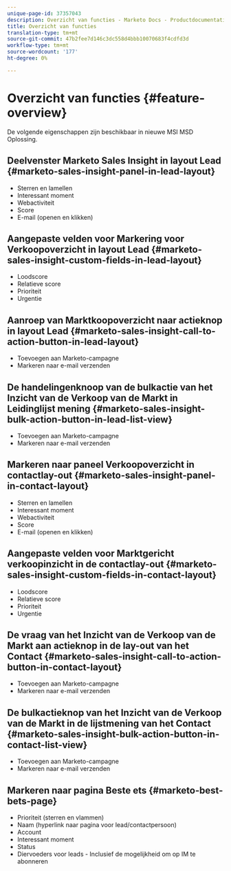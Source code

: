 ```yaml
---
unique-page-id: 37357043
description: Overzicht van functies - Marketo Docs - Productdocumentatie
title: Overzicht van functies
translation-type: tm+mt
source-git-commit: 47b2fee7d146c3dc558d4bbb10070683f4cdfd3d
workflow-type: tm+mt
source-wordcount: '177'
ht-degree: 0%

---
```



# Overzicht van functies {#feature-overview}

De volgende eigenschappen zijn beschikbaar in nieuwe MSI MSD Oplossing.

## Deelvenster Marketo Sales Insight in layout Lead  {#marketo-sales-insight-panel-in-lead-layout}

* Sterren en lamellen
* Interessant moment
* Webactiviteit
* Score
* E-mail (openen en klikken)

## Aangepaste velden voor Markering voor Verkoopoverzicht in layout Lead  {#marketo-sales-insight-custom-fields-in-lead-layout}

* Loodscore
* Relatieve score
* Prioriteit
* Urgentie

## Aanroep van Marktkoopoverzicht naar actieknop in layout Lead  {#marketo-sales-insight-call-to-action-button-in-lead-layout}

* Toevoegen aan Marketo-campagne
* Markeren naar e-mail verzenden

## De handelingenknoop van de bulkactie van het Inzicht van de Verkoop van de Markt in Leidinglijst mening  {#marketo-sales-insight-bulk-action-button-in-lead-list-view}

* Toevoegen aan Marketo-campagne
* Markeren naar e-mail verzenden

## Markeren naar paneel Verkoopoverzicht in contactlay-out  {#marketo-sales-insight-panel-in-contact-layout}

* Sterren en lamellen
* Interessant moment
* Webactiviteit
* Score
* E-mail (openen en klikken)

## Aangepaste velden voor Marktgericht verkoopinzicht in de contactlay-out  {#marketo-sales-insight-custom-fields-in-contact-layout}

* Loodscore
* Relatieve score
* Prioriteit
* Urgentie

## De vraag van het Inzicht van de Verkoop van de Markt aan actieknop in de lay-out van het Contact  {#marketo-sales-insight-call-to-action-button-in-contact-layout}

* Toevoegen aan Marketo-campagne
* Markeren naar e-mail verzenden

## De bulkactieknop van het Inzicht van de Verkoop van de Markt in de lijstmening van het Contact  {#marketo-sales-insight-bulk-action-button-in-contact-list-view}

* Toevoegen aan Marketo-campagne
* Markeren naar e-mail verzenden

## Markeren naar pagina Beste ets  {#marketo-best-bets-page}

* Prioriteit (sterren en vlammen)
* Naam (hyperlink naar pagina voor lead/contactpersoon)
* Account
* Interessant moment
* Status
* Diervoeders voor leads - Inclusief de mogelijkheid om op IM te abonneren

